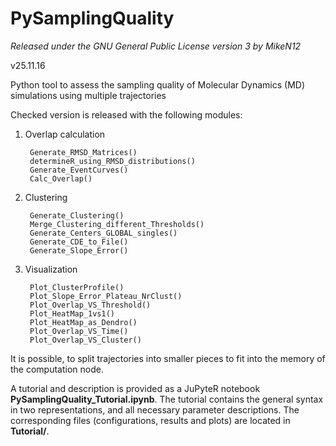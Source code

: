 # PySamplingQuality
_Released under the GNU General Public License version 3 by MikeN12_

v25.11.16

Python tool to assess the sampling quality of Molecular Dynamics (MD) simulations using multiple trajectories

Checked version is released with the following modules:

1. Overlap calculation

        Generate_RMSD_Matrices()
        determineR_using_RMSD_distributions()
        Generate_EventCurves()
        Calc_Overlap()

2. Clustering

        Generate_Clustering()
        Merge_Clustering_different_Thresholds()
        Generate_Centers_GLOBAL_singles()
        Generate_CDE_to_File()
        Generate_Slope_Error()

3. Visualization

        Plot_ClusterProfile()
        Plot_Slope_Error_Plateau_NrClust()
        Plot_Overlap_VS_Threshold()
        Plot_HeatMap_1vs1()
        Plot_HeatMap_as_Dendro()
        Plot_Overlap_VS_Time()
        Plot_Overlap_VS_Cluster()

It is possible, to split trajectories into smaller pieces to fit into the memory of the computation node.

A tutorial and description is provided as a JuPyteR notebook __PySamplingQuality\_Tutorial.ipynb__. The tutorial contains the general syntax in two representations, and all necessary parameter descriptions. The corresponding files (configurations, results and plots) are located in __Tutorial/__.
